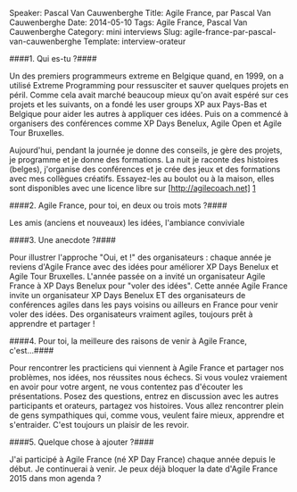 Speaker: Pascal Van Cauwenberghe
Title: Agile France, par Pascal Van Cauwenberghe
Date: 2014-05-10
Tags: Agile France, Pascal Van Cauwenberghe
Category: mini interviews
Slug: agile-france-par-pascal-van-cauwenberghe
Template: interview-orateur




####1. Qui es-tu ?####

Un des premiers programmeurs extreme en Belgique quand, en 1999, on a utilisé Extreme Programming pour ressusciter et sauver quelques projets en péril. Comme cela avait marché beaucoup mieux qu'on avait espéré sur ces projets et les suivants, on a fondé les user groups XP aux Pays-Bas et Belgique pour aider les autres à appliquer ces idées. Puis on a commencé à organisers des conférences comme XP Days Benelux, Agile Open et Agile Tour Bruxelles.

Aujourd'hui, pendant la journée je donne des conseils, je gère des projets, je programme et je donne des formations. La nuit je raconte des histoires (belges), j'organise des conférences et je crée des jeux et des formations avec mes collègues créatifs. Essayez-les au boulot ou à la maison, elles sont disponibles avec une licence libre sur [http://agilecoach.net] [1]

####2. Agile France, pour toi, en deux ou trois mots ?####

Les amis (anciens et nouveaux) les idées, l'ambiance conviviale

####3. Une anecdote ?####

Pour illustrer l'approche "Oui, et !" des organisateurs : chaque année je reviens d'Agile France avec des idées pour améliorer XP Days Benelux et Agile Tour Bruxelles. L'année passée on a invité un organisateur Agile France à XP Days Benelux pour "voler des idées". Cette année Agile France invite un organisateur XP Days Benelux ET des organisateurs de conférences agiles dans les pays voisins ou ailleurs en France pour venir voler des idées. Des organisateurs vraiment agiles, toujours prêt à apprendre et partager !

####4. Pour toi, la meilleure des raisons de venir à Agile France, c'est...####

Pour rencontrer les practiciens qui viennent à Agile France et partager nos problèmes, nos idées, nos réussites nous échecs. Si vous voulez vraiement en avoir pour votre argent, ne vous contentez pas d'écouter les présentations. Posez des questions, entrez en discussion avec les autres participants et orateurs, partagez vos histoires. Vous allez rencontrer plein de gens sympathiques qui, comme vous, veulent faire mieux, apprendre et s'entraider. C'est toujours un plaisir de les revoir.

####5. Quelque chose à ajouter ?####

J'ai participé à Agile France (né XP Day France) chaque année depuis le début. Je continuerai à venir. Je peux déjà bloquer la date d'Agile France 2015 dans mon agenda ?


[1]:http://www.agilecoach.net

